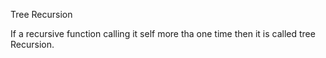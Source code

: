 Tree Recursion

If a recursive function calling it self more tha one time then it is called tree Recursion.